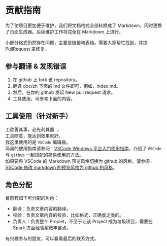 # 贡献指南

为了使项目更加便于维护，我们将文档格式全部转换成了 Markdown，同时更换了页面生成器。后续维护工作将完全在 Markdown 上进行。

小部分格式仍然存在问题，主要是链接和表格。需要大家帮忙找到，并提 PullRequest 来修复。

## 参与翻译 & 发现错误

1. 在 github 上 fork 该 repository。
2. 翻译 doc/zh 下面的 md 文件即可，例如，index.md。
3. 然后，在你的 github 发起 New pull request 请求。
4. 工具使用，可参考下面的内容。

## 工具使用（针对新手）

工欲善其事，必先利其器 ...  
工具随意，能达到效果就好。  
我这里使用的是 `VSCode` 编辑器。  
简易的使用指南请参阅：[VSCode Windows 平台入门使用指南](help/vscode-windows-usage.md)，介绍了 `VSCode` 与 `github` 一起搭配的简易使用的方法。  
如果要将 VSCode 的 Markdown 预览风格切换为 github 的风格，请参阅：[VSCode 修改 markdown 的预览风格为 github 的风格](help/vscode-markdown-preview-github-style.md)。

## 角色分配

目前有如下可分配的角色：

* 翻译：负责文章内容的翻译。
* 校验：负责文章内容的校验，比如格式，正确度之类的。
* 负责人：负责整个 Projcet，不至于让该 Project 成为垃圾项目，需要在 Spark 方面经验稍微丰富点。

有兴趣参与的朋友，可以看看最后的联系方式。
